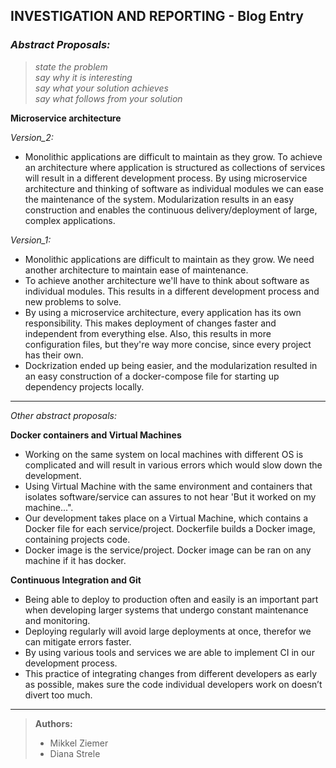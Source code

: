 ## INVESTIGATION AND REPORTING - Blog Entry


### _Abstract Proposals:_

> _state the problem_ <br>
> _say why it is interesting_ <br>
> _say what your solution achieves_ <br>
> _say what follows from your solution_ <br>

**Microservice architecture**

_Version_2:_

* Monolithic applications are difficult to maintain as they grow.
To achieve an architecture where application is structured as collections of services
will result in a different development process.
By using microservice architecture and thinking of software as individual modules
we can ease the maintenance of the system.
Modularization results in an easy construction and enables the continuous
delivery/deployment of large, complex applications.

_Version_1:_

* Monolithic applications are difficult to maintain as they grow. We need
another architecture to maintain ease of maintenance.
* To achieve another architecture we'll have to think about software as
individual modules. This results in a different development process and
new problems to solve.
* By using a microservice architecture, every application has its own
responsibility. This makes deployment of changes faster and independent
from everything else. Also, this results in more configuration files,
but they're way more concise, since every project has their own.
* Dockrization ended up being easier, and the modularization resulted in
an easy construction of a docker-compose file for starting up dependency
projects locally.

------------

_Other abstract proposals:_

**Docker containers and Virtual Machines**

* Working on the same system on local machines with different OS is
complicated and will result in various errors which would slow down the
development.
* Using Virtual Machine with the same environment and containers that
isolates software/service can assures to not hear 'But it worked on my machine...".
* Our development takes place on a Virtual Machine, which contains a Docker
file for each service/project. Dockerfile builds a Docker image, containing
projects code.
* Docker image is the service/project. Docker image can be ran on any
machine if it has docker.

**Continuous Integration and Git**

* Being able to deploy to production often and easily is an important part
when developing larger systems that undergo constant maintenance and monitoring.
* Deploying regularly will avoid large deployments at once, therefor we
can mitigate errors faster.
* By using various tools and services we are able to implement CI in our
development process.
* This practice of integrating changes from different developers as
early as possible, makes sure the code individual developers work on
doesn’t divert too much.

***
> **Authors:**
> - Mikkel Ziemer
> - Diana Strele
